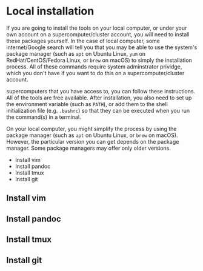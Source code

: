 # Local installation

If you are going to install the tools on your local computer, or under your own
account on a supercomputer/cluster account, you will need to install these
packages yourself. In the case of local computer, some internet/Google search
will tell you that you may be able to use the
system's package manager (such as `apt` on Ubuntu Linux, `yum` on
RedHat/CentOS/Fedora Linux, or `brew` on macOS) to simply the installation
process. All of these commands require
system adminstrator prividge, which you don't have if you want to do this on a
supercomputer/cluster account.

supercomputers that you have access to, you can follow these instructions. All
of the tools are free available. After installation, you also need to set up the 
environment variable (such as `PATH`), or add them to the shell initialization
file (e.g. `.bashrc`) so that they can be executed when you run the command(s)
in a terminal.

On your local computer, you might simplify the process by using the package
manager (such as ``apt`` on Ubuntu Linux, or ``brew`` on macOS). However,
the particular version you can get depends on the package manager. Some package
managers may offer only older versions.  

- Install vim
- Install pandoc
- Install tmux
- Install git



## Install vim


## Install pandoc


## Install tmux


## Install git

